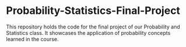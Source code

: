 # Probability-Statistics-Final-Project
This repository holds the code for the final project of our Probability and Statistics class. It showcases the application of probability concepts learned in the course.
